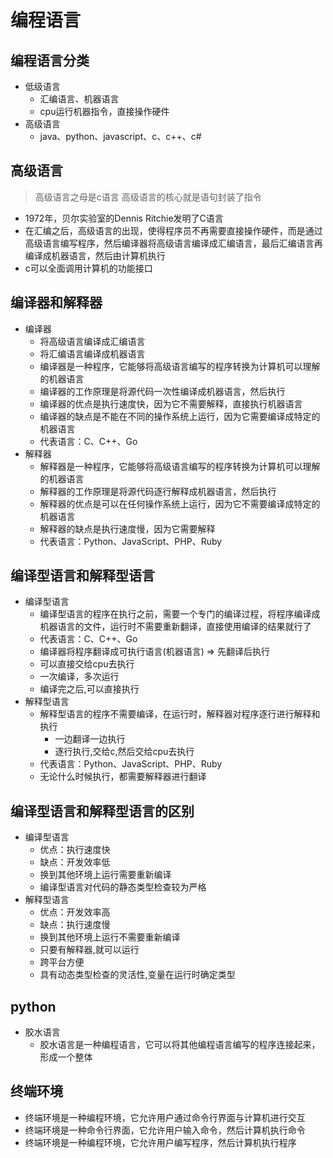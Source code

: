 # 编程语言

## 编程语言分类
- 低级语言
  - 汇编语言、机器语言
  - cpu运行机器指令，直接操作硬件
- 高级语言
  - java、python、javascript、c、c++、c#

## 高级语言
> 高级语言之母是c语言
> 高级语言的核心就是语句封装了指令
- 1972年，贝尔实验室的Dennis Ritchie发明了C语言
- 在汇编之后，高级语言的出现，使得程序员不再需要直接操作硬件，而是通过高级语言编写程序，然后编译器将高级语言编译成汇编语言，最后汇编语言再编译成机器语言，然后由计算机执行
- c可以全面调用计算机的功能接口

## 编译器和解释器
- 编译器
  - 将高级语言编译成汇编语言
  - 将汇编语言编译成机器语言
  - 编译器是一种程序，它能够将高级语言编写的程序转换为计算机可以理解的机器语言
  - 编译器的工作原理是将源代码一次性编译成机器语言，然后执行
  - 编译器的优点是执行速度快，因为它不需要解释，直接执行机器语言
  - 编译器的缺点是不能在不同的操作系统上运行，因为它需要编译成特定的机器语言
  - 代表语言：C、C++、Go
- 解释器
  - 解释器是一种程序，它能够将高级语言编写的程序转换为计算机可以理解的机器语言
  - 解释器的工作原理是将源代码逐行解释成机器语言，然后执行
  - 解释器的优点是可以在任何操作系统上运行，因为它不需要编译成特定的机器语言
  - 解释器的缺点是执行速度慢，因为它需要解释
  - 代表语言：Python、JavaScript、PHP、Ruby

## 编译型语言和解释型语言
- 编译型语言
  - 编译型语言的程序在执行之前，需要一个专门的编译过程，将程序编译成机器语言的文件，运行时不需要重新翻译，直接使用编译的结果就行了
  - 代表语言：C、C++、Go
  - 编译器将程序翻译成可执行语言(机器语言) => 先翻译后执行
  - 可以直接交给cpu去执行
  - 一次编译，多次运行
  - 编译完之后,可以直接执行
- 解释型语言
  -  解释型语言的程序不需要编译，在运行时，解释器对程序逐行进行解释和执行
     -  一边翻译一边执行
     -  逐行执行,交给c,然后交给cpu去执行
  -  代表语言：Python、JavaScript、PHP、Ruby
  -  无论什么时候执行，都需要解释器进行翻译
  
## 编译型语言和解释型语言的区别
- 编译型语言
  - 优点：执行速度快
  - 缺点：开发效率低
  - 换到其他环境上运行需要重新编译
  - 编译型语言对代码的静态类型检查较为严格
- 解释型语言
  - 优点：开发效率高
  - 缺点：执行速度慢
  - 换到其他环境上运行不需要重新编译
  - 只要有解释器,就可以运行
  - 跨平台方便
  - 具有动态类型检查的灵活性,变量在运行时确定类型

## python
- 胶水语言
  - 胶水语言是一种编程语言，它可以将其他编程语言编写的程序连接起来，形成一个整体
## 终端环境
- 终端环境是一种编程环境，它允许用户通过命令行界面与计算机进行交互
- 终端环境是一种命令行界面，它允许用户输入命令，然后计算机执行命令
- 终端环境是一种编程环境，它允许用户编写程序，然后计算机执行程序